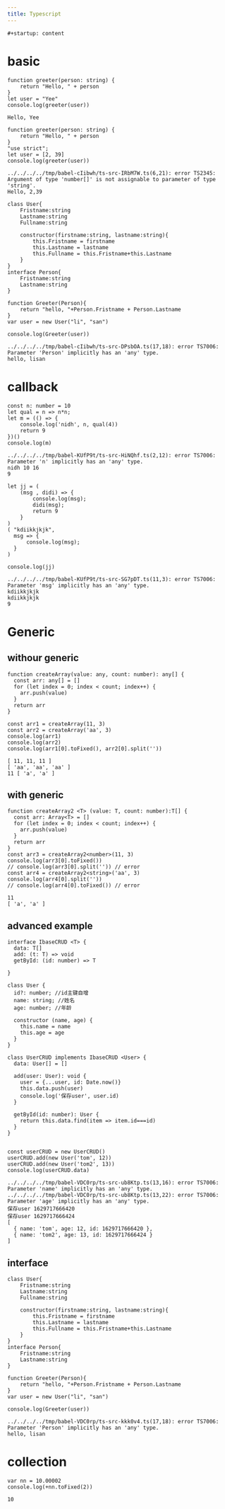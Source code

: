 ```yaml
---
title: Typescript
---
```


```{=org}
#+startup: content
```
# basic

``` {.typescript results="output" exports="both"}
function greeter(person: string) {
    return "Hello, " + person
}
let user = "Yee"
console.log(greeter(user))
```

``` example
Hello, Yee
```

``` {.typescript results="output" exports="both"}
function greeter(person: string) {
    return "Hello, " + person
}
"use strict";
let user = [2, 39]
console.log(greeter(user))
```

``` example
../../../../tmp/babel-cIibwh/ts-src-IRbM7W.ts(6,21): error TS2345: Argument of type 'number[]' is not assignable to parameter of type 'string'.
Hello, 2,39
```

``` {.typescript results="output" exports="both"}
class User{
    Fristname:string
    Lastname:string
    Fullname:string

    constructor(firstname:string, lastname:string){
        this.Fristname = firstname
        this.Lastname = lastname
        this.Fullname = this.Fristname+this.Lastname
    }
}
interface Person{
    Fristname:string
    Lastname:string
}

function Greeter(Person){
    return "hello, "+Person.Fristname + Person.Lastname
}
var user = new User("li", "san")

console.log(Greeter(user))

```

``` example
../../../../tmp/babel-cIibwh/ts-src-DPsbOA.ts(17,18): error TS7006: Parameter 'Person' implicitly has an 'any' type.
hello, lisan
```

# callback

``` {.typescript results="output" exports="both"}
const n: number = 10
let qual = n => n*n;  
let m = (() => {
    console.log('nidh', n, qual(4))
    return 9
})()
console.log(m)

```

``` example
../../../../tmp/babel-KUfP9t/ts-src-HiNQhf.ts(2,12): error TS7006: Parameter 'n' implicitly has an 'any' type.
nidh 10 16
9
```

``` {.typescript results="output" exports="both"}
let jj = (
    (msg , didi) => {
        console.log(msg);
        didi(msg);
        return 9
    }
)
( "kdiikkjkjk",
  msg => {
      console.log(msg);
  }
)

console.log(jj)
```

``` example
../../../../tmp/babel-KUfP9t/ts-src-SG7pDT.ts(11,3): error TS7006: Parameter 'msg' implicitly has an 'any' type.
kdiikkjkjk
kdiikkjkjk
9
```

# Generic

## withour generic

``` {.typescript results="output" exports="both"}
function createArray(value: any, count: number): any[] {
  const arr: any[] = []
  for (let index = 0; index < count; index++) {
    arr.push(value)
  }
  return arr
}

const arr1 = createArray(11, 3)
const arr2 = createArray('aa', 3)
console.log(arr1)
console.log(arr2)
console.log(arr1[0].toFixed(), arr2[0].split(''))
```

``` example
[ 11, 11, 11 ]
[ 'aa', 'aa', 'aa' ]
11 [ 'a', 'a' ]
```

## with generic

``` {.typescript results="output" exports="both"}
function createArray2 <T> (value: T, count: number):T[] {
  const arr: Array<T> = []
  for (let index = 0; index < count; index++) {
    arr.push(value)
  }
  return arr
}
const arr3 = createArray2<number>(11, 3)
console.log(arr3[0].toFixed())
// console.log(arr3[0].split('')) // error
const arr4 = createArray2<string>('aa', 3)
console.log(arr4[0].split(''))
// console.log(arr4[0].toFixed()) // error
```

``` example
11
[ 'a', 'a' ]
```

## advanced example

``` {.typescript results="output" exports="both"}
interface IbaseCRUD <T> {
  data: T[]
  add: (t: T) => void
  getById: (id: number) => T

}

class User {
  id?: number; //id主键自增
  name: string; //姓名
  age: number; //年龄

  constructor (name, age) {
    this.name = name
    this.age = age
  }
}

class UserCRUD implements IbaseCRUD <User> {
  data: User[] = []

  add(user: User): void {
    user = {...user, id: Date.now()}
    this.data.push(user)
    console.log('保存user', user.id)
  }

  getById(id: number): User {
    return this.data.find(item => item.id===id)
  }
}


const userCRUD = new UserCRUD()
userCRUD.add(new User('tom', 12))
userCRUD.add(new User('tom2', 13))
console.log(userCRUD.data)
```

``` example
../../../../tmp/babel-VDC0rp/ts-src-ub8Ktp.ts(13,16): error TS7006: Parameter 'name' implicitly has an 'any' type.
../../../../tmp/babel-VDC0rp/ts-src-ub8Ktp.ts(13,22): error TS7006: Parameter 'age' implicitly has an 'any' type.
保存user 1629717666420
保存user 1629717666424
[
  { name: 'tom', age: 12, id: 1629717666420 },
  { name: 'tom2', age: 13, id: 1629717666424 }
]
```

## interface

``` {.typescript results="output" exports="both"}
class User{
    Fristname:string
    Lastname:string
    Fullname:string

    constructor(firstname:string, lastname:string){
        this.Fristname = firstname
        this.Lastname = lastname
        this.Fullname = this.Fristname+this.Lastname
    }
}
interface Person{
    Fristname:string
    Lastname:string
}

function Greeter(Person){
    return "hello, "+Person.Fristname + Person.Lastname
}
var user = new User("li", "san")

console.log(Greeter(user))

```

``` example
../../../../tmp/babel-VDC0rp/ts-src-kkk0v4.ts(17,18): error TS7006: Parameter 'Person' implicitly has an 'any' type.
hello, lisan
```

# collection

``` {.typescript results="output" exports="both"}
var nn = 10.00002
console.log(+nn.toFixed(2))
```

``` example
10
```
